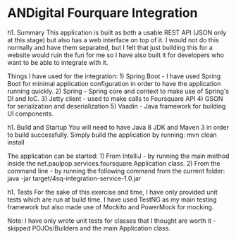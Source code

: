 ANDigital Fourquare Integration
===============================

h1. Summary
This application is built as both a usable REST API (JSON only at this stage) but also has a web interface on top of it.
I would not do this normally and have them separated, but I felt that just building this for a website would ruin the fun
for me so I have also built it for developers who want to be able to integrate with it.

Things I have used for the integration:
    1) Spring Boot - I have used Spring Boot for minimal application configuration in order to have the application running quickly.
    2) Spring - Spring core and context to make use of Spring's DI and IoC.
    3) Jetty client - used to make calls to Foursquare API
    4) GSON for serialization and deserialization
    5) Vaadin - Java framework for building UI components.

h1. Build and Startup
You will need to have Java 8 JDK and Maven 3 in order to build successfully.
Simply build the application by running: mvn clean install

The application can be started:
    1) From IntelliJ - by running the main method inside the net.paulpop.services.foursquare.Application class.
    2) From the command line - by running the following command from the current folder:
        java -jar target/4sq-integration-service-1.0.jar

h1. Tests
For the sake of this exercise and time, I have only provided unit tests which are run at build time.
I have used TestNG as my main testing framework but also made use of Mockito and PowerMock for mocking.

Note: I have only wrote unit tests for classes that I thought are worth it - skipped POJOs/Builders and the main Application class.
